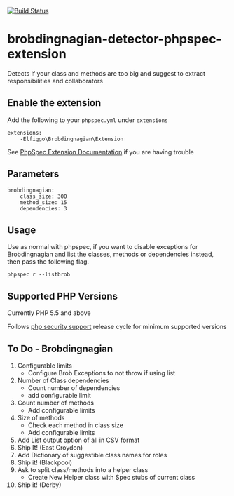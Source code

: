 [![Build Status](https://travis-ci.org/Elfiggo/brobdingnagian-detector-phpspec-extension.svg?branch=master)](https://travis-ci.org/Elfiggo/brobdingnagian-detector-phpspec-extension)
# brobdingnagian-detector-phpspec-extension
Detects if your class and methods are too big and suggest to extract responsibilities and collaborators

## Enable the extension

Add the following to your `phpspec.yml` under `extensions`

    extensions:
        -Elfiggo\Brobdingnagian\Extension

See [PhpSpec Extension Documentation](http://www.phpspec.net/en/latest/cookbook/extensions.html) if you are having trouble

## Parameters

    brobdingnagian:
        class_size: 300
        method_size: 15
        dependencies: 3
        
## Usage

Use as normal with phpspec, if you want to disable exceptions for Brobdingnagian and list the
classes, methods or dependencies instead, then pass the following flag.

    phpspec r --listbrob
    

## Supported PHP Versions

Currently PHP 5.5 and above

Follows [php security support](http://php.net/supported-versions.php) release cycle for minimum supported versions

## To Do - Brobdingnagian

1. Configurable limits
    * Configure Brob Exceptions to not throw if using list
2. Number of Class dependencies
    * Count number of dependencies
    * add configurable limit
3. Count number of methods
    * Add configurable limits
4.  Size of methods
    * Check each method in class size
    * Add configurable limits
5. Add List output option of all in CSV format
6. Ship It! (East Croydon)
7. Add Dictionary of suggestible class names for roles
8. Ship it! (Blackpool)
9. Ask to split class/methods into a helper class
    * Create New Helper class with Spec stubs of current class
10. Ship it! (Derby)
